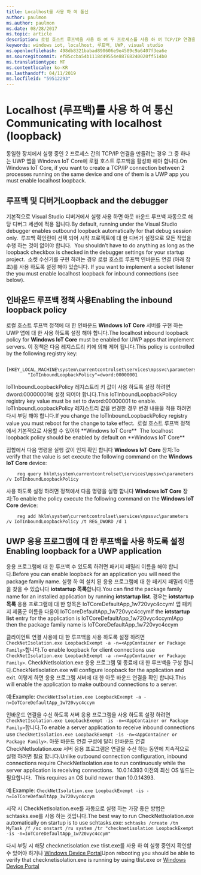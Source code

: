 ```yaml
---
title: Localhost를 사용 하 여 통신
author: paulmon
ms.author: paulmon
ms.date: 08/28/2017
ms.topic: article
description: 로컬 호스트 루프백을 사용 하 여 두 프로세스를 사용 하 여 TCP/IP 연결을 만드는 방법에 알아봅니다.
keywords: windows iot, localhost, 루프백, UWP, visual studio
ms.openlocfilehash: 498db8321babad890606e9e4589c9a6407f3ea6e
ms.sourcegitcommit: ef85ccba54b1118d49554e88768240020ff514b0
ms.translationtype: MT
ms.contentlocale: ko-KR
ms.lasthandoff: 04/11/2019
ms.locfileid: "59512293"
---
```

# <a name="communicating-with-localhost-loopback"></a><span data-ttu-id="4b1d1-104">Localhost (루프백)를 사용 하 여 통신</span><span class="sxs-lookup"><span data-stu-id="4b1d1-104">Communicating with localhost (loopback)</span></span>

<span data-ttu-id="4b1d1-105">동일한 장치에서 실행 중인 2 프로세스 간의 TCP/IP 연결을 만들려는 경우 그 중 하나는 UWP 앱을 Windows IoT Core에 로컬 호스트 루프백을 활성화 해야 합니다.</span><span class="sxs-lookup"><span data-stu-id="4b1d1-105">On Windows IoT Core, if you want to create a TCP/IP connection between 2 processes running on the same device and one of them is a UWP app you must enable localhost loopback.</span></span>

## <a name="loopback-and-the-debugger"></a><span data-ttu-id="4b1d1-106">루프백 및 디버거</span><span class="sxs-lookup"><span data-stu-id="4b1d1-106">Loopback and the debugger</span></span> 
<span data-ttu-id="4b1d1-107">기본적으로 Visual Studio 디버거에서 실행 사용 하면 아웃 바운드 루프백 자동으로 해당 디버그 세션에 적용 됩니다.</span><span class="sxs-lookup"><span data-stu-id="4b1d1-107">By default, running under the Visual Studio debugger enables outbound loopback automatically for that debug session only.</span></span><span data-ttu-id="4b1d1-108">  루프백 확인란이 선택 되어 시작 프로젝트에 대 한 디버거 설정으로 모든 작업을 수행 하는 것이 없어야 합니다.</span><span class="sxs-lookup"><span data-stu-id="4b1d1-108">  You shouldn’t have to do anything as long as the loopback checkbox is checked in the debugger settings for your startup project.</span></span> <span data-ttu-id="4b1d1-109"> 소켓 수신기를 구현 하려는 경우 로컬 호스트 루프백 인바운드 연결 (아래 참조)를 사용 하도록 설정 해야 있습니다.</span><span class="sxs-lookup"><span data-stu-id="4b1d1-109"> If you want to implement a socket listener the you must enable localhost loopback for inbound connections (see below).</span></span>
 
## <a name="enabling-the-inbound-loopback-policy"></a><span data-ttu-id="4b1d1-110">인바운드 루프백 정책 사용</span><span class="sxs-lookup"><span data-stu-id="4b1d1-110">Enabling the inbound loopback policy</span></span>
<span data-ttu-id="4b1d1-111">로컬 호스트 루프백 정책에 대 한 인바운드 **Windows IoT Core** 서버를 구현 하는 UWP 앱에 대 한 사용 하도록 설정 해야 합니다.</span><span class="sxs-lookup"><span data-stu-id="4b1d1-111">The localhost inbound loopback policy for **Windows IoT Core** must be enabled for UWP apps that implement servers.</span></span>  <span data-ttu-id="4b1d1-112">이 정책은 다음 레지스트리 키에 의해 제어 됩니다.</span><span class="sxs-lookup"><span data-stu-id="4b1d1-112">This policy is controlled by the following registry key:</span></span>

        [HKEY_LOCAL_MACHINE\system\currentcontrolset\services\mpssvc\parameters]
            "IoTInboundLoopbackPolicy"=dword:00000001

<span data-ttu-id="4b1d1-113">IoTInboundLoopbackPolicy 레지스트리 키 값이 사용 하도록 설정 하려면 dword:00000001에 설정 되어야 합니다.</span><span class="sxs-lookup"><span data-stu-id="4b1d1-113">This IoTInboundLoopbackPolicy registry key value must be set to dword:00000001 to enable.</span></span> <span data-ttu-id="4b1d1-114">IoTInboundLoopbackPolicy 레지스트리 값을 변경한 경우 변경 내용을 적용 하려면 다시 부팅 해야 합니다.</span><span class="sxs-lookup"><span data-stu-id="4b1d1-114">If you change the IoTInboundLoopbackPolicy registry value you must reboot for the change to take effect.</span></span><span data-ttu-id="4b1d1-115">  로컬 호스트 루프백 정책에서 기본적으로 사용할 수 있어야 \*\*Windows IoT Core**</span><span class="sxs-lookup"><span data-stu-id="4b1d1-115">  The localhost loopback policy should be enabled by default on \*\*Windows IoT Core**</span></span>

<span data-ttu-id="4b1d1-116">집합에서 다음 명령을 실행 값이 인지 확인 합니다 **Windows IoT Core** 장치:</span><span class="sxs-lookup"><span data-stu-id="4b1d1-116">To verify that the value is set execute the following command on the **Windows IoT Core** device:</span></span>

        reg query hklm\system\currentcontrolset\services\mpssvc\parameters /v IoTInboundLoopbackPolicy

<span data-ttu-id="4b1d1-117">사용 하도록 설정 하려면 정책에서 다음 명령을 실행 합니다 **Windows IoT Core** 장치:</span><span class="sxs-lookup"><span data-stu-id="4b1d1-117">To enable the policy execute the following command on the **Windows IoT Core** device:</span></span>

        reg add hklm\system\currentcontrolset\services\mpssvc\parameters /v IoTInboundLoopbackPolicy /t REG_DWORD /d 1
 

## <a name="enabling-loopback-for-a-uwp-application"></a><span data-ttu-id="4b1d1-118">UWP 응용 프로그램에 대 한 루프백을 사용 하도록 설정</span><span class="sxs-lookup"><span data-stu-id="4b1d1-118">Enabling loopback for a UWP application</span></span>
<span data-ttu-id="4b1d1-119">응용 프로그램에 대 한 루프백 수 있도록 하려면 패키지 패밀리 이름을 해야 합니다.</span><span class="sxs-lookup"><span data-stu-id="4b1d1-119">Before you can enable loopback for an application you will need the package family name.</span></span>  <span data-ttu-id="4b1d1-120">실행 하 여 설치 된 응용 프로그램에 대 한 패키지 패밀리 이름을 찾을 수 있습니다 **iotstartup 목록**합니다.</span><span class="sxs-lookup"><span data-stu-id="4b1d1-120">You can find the package family name for an installed application by running **iotstartup list**.</span></span>  <span data-ttu-id="4b1d1-121">경우는 **iotstartup 목록** 응용 프로그램에 대 한 항목은 IoTCoreDefaultApp\_1w720vyc4ccym! 앱 패키지 제품군 이름을 다음이 IoTCoreDefaultApp\_1w720vyc4ccym</span><span class="sxs-lookup"><span data-stu-id="4b1d1-121">If the **iotstartup list** entry for the application is IoTCoreDefaultApp\_1w720vyc4ccym!App then the package family name is IoTCoreDefaultApp\_1w720vyc4ccym</span></span>

<span data-ttu-id="4b1d1-122">클라이언트 연결 사용에 대 한 루프백을 사용 하도록 설정 하려면 `CheckNetIsolation.exe LoopbackExempt -a -n=<AppContainer or Package Family>`합니다.</span><span class="sxs-lookup"><span data-stu-id="4b1d1-122">To enable loopback for client connections use `CheckNetIsolation.exe LoopbackExempt -a -n=<AppContainer or Package Family>`.</span></span>  <span data-ttu-id="4b1d1-123">CheckNetIsolation.exe 응용 프로그램 및 종료에 대 한 루프백을 구성 됩니다.</span><span class="sxs-lookup"><span data-stu-id="4b1d1-123">CheckNetIsolation.exe will configure loopback for the application and exit.</span></span> <span data-ttu-id="4b1d1-124">이렇게 하면 응용 프로그램 서버에 대 한 아웃 바운드 연결을 확인 합니다.</span><span class="sxs-lookup"><span data-stu-id="4b1d1-124">This will enable the application to make outbound connections to a server.</span></span>

<span data-ttu-id="4b1d1-125">예:</span><span class="sxs-lookup"><span data-stu-id="4b1d1-125">Example:</span></span> `CheckNetIsolation.exe LoopbackExempt -a -n=IoTCoreDefaultApp_1w720vyc4ccym`

<span data-ttu-id="4b1d1-126">인바운드 연결을 수신 하도록 서버 응용 프로그램을 사용 하도록 설정 하려면 `CheckNetIsolation.exe LoopbackExempt -is -n=<AppContainer or Package Family>`합니다.</span><span class="sxs-lookup"><span data-stu-id="4b1d1-126">To enable a server application to receive inbound connections use `CheckNetIsolation.exe LoopbackExempt -is -n=<AppContainer or Package Family>`.</span></span> <span data-ttu-id="4b1d1-127">아웃 바운드 연결 구성에 달리 인바운드 연결 CheckNetIsolation.exe 서버 응용 프로그램은 연결을 수신 하는 동안에 지속적으로 실행 하려면 필요 합니다.</span><span class="sxs-lookup"><span data-stu-id="4b1d1-127">Unlike outbound connection configuration, inbound connections require CheckNetIsolation.exe to run continuously while the server application is receiving connections.</span></span><span data-ttu-id="4b1d1-128">  10.0.14393 이전의 최신 OS 빌드는 필요합니다.</span><span class="sxs-lookup"><span data-stu-id="4b1d1-128">  This requires an OS build newer than 10.0.14393.</span></span>

<span data-ttu-id="4b1d1-129">예:</span><span class="sxs-lookup"><span data-stu-id="4b1d1-129">Example:</span></span> `CheckNetIsolation.exe LoopbackExempt -is -n=IoTCoreDefaultApp_1w720vyc4ccym`

<span data-ttu-id="4b1d1-130">시작 시 CheckNetIsolation.exe를 자동으로 실행 하는 가장 좋은 방법은 schtasks.exe를 사용 하는 것입니다.</span><span class="sxs-lookup"><span data-stu-id="4b1d1-130">The best way to run CheckNetIsolation.exe automatically on startup is to use schtasks.exe:</span></span> `schtasks /create /tn MyTask /f /sc onstart /ru system /tr "checknetisolation LoopbackExempt -is -n=IoTCoreDefaultApp_1w720vyc4ccym"`

<span data-ttu-id="4b1d1-131">다시 부팅 시 해당 checknetisolation.exe tlist.exe를 사용 하 여 실행 중인지 확인할 수 있어야 하거나 [Windows Device Portal](https://developer.microsoft.com/en-us/windows/iot/docs/deviceportal)</span><span class="sxs-lookup"><span data-stu-id="4b1d1-131">Upon rebooting you should be able to verify that checknetisolation.exe is running by using tlist.exe or [Windows Device Portal](https://developer.microsoft.com/en-us/windows/iot/docs/deviceportal)</span></span>
